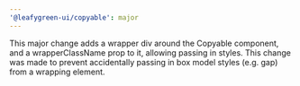 ```yaml
---
'@leafygreen-ui/copyable': major
---
```


This major change adds a wrapper div around the Copyable component, and a wrapperClassName prop to it, allowing passing in styles. This change was made to prevent accidentally passing in box model styles (e.g. gap) from a wrapping element. 
